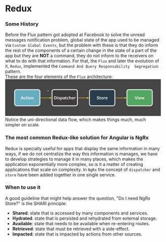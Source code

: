# Redux

### Some History
Before the Flux pattern got adopted at Facebook to solve the unread messages notification problem,
global state of the app used to be managed via `Custom Global Events`, but the problem with these
is that they do inform the rest of the components of a certain change in the state of a part of the app
but they are **NOT** a command, they do not inform to the receivers on what to do with that information.
For that, the `Flux` and later the evolution of it, `Redux`, implemented the `Command And Query Responsability 
Segregation` pattern.  
These are the four elements of the `Flux` architecture:  
![redux1](img/redux1.png)  
Notice the uni-directional data flow, which makes things much, much simpler on scale.  

### The most common Redux-like solution for Angular is NgRx
Redux is specially useful for apps that display the same information in many ways,
if we do not centralize the way this information is manages, we have to develop strategies to
manage it in many places, which makes the application exponentially more complex, so is it
a matter of creating applications that scale on complexity. In `NgRx` the concept of `dispatcher`
and `store` have been added together in one single service.

### When to use it
A good guideline that might help answer the question, "Do I need NgRx Store?" is the SHARI principle:

* **Shared**: state that is accessed by many components and services.
* **Hydrated**: state that is persisted and rehydrated from external storage.
* **Available**: state that needs to be available when re-entering routes.
* **Retrieved**: state that must be retrieved with a side-effect.
* **Impacted**: state that is impacted by actions from other sources.
